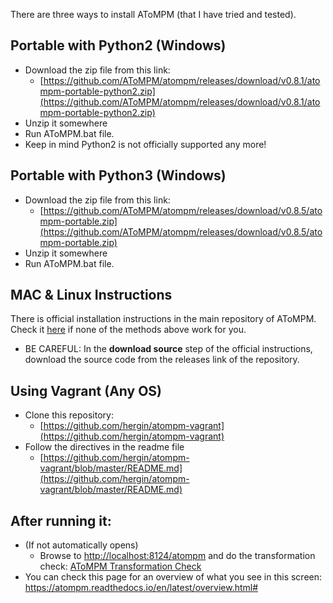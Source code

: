 There are three ways to install AToMPM (that I have tried and tested).

## Portable with Python2 (Windows)

*   Download the zip file from this link:
    *   [https://github.com/AToMPM/atompm/releases/download/v0.8.1/atompm-portable-python2.zip](https://github.com/AToMPM/atompm/releases/download/v0.8.1/atompm-portable-python2.zip)
*   Unzip it somewhere
*   Run AToMPM.bat file.
*   Keep in mind Python2 is not officially supported any more!

## Portable with Python3 (Windows)

*   Download the zip file from this link:
    *   [https://github.com/AToMPM/atompm/releases/download/v0.8.5/atompm-portable.zip](https://github.com/AToMPM/atompm/releases/download/v0.8.5/atompm-portable.zip)
*   Unzip it somewhere
*   Run AToMPM.bat file.

## MAC & Linux Instructions

There is official installation instructions in the main repository of AToMPM. Check it [here](https://github.com/AToMPM/atompm) if none of the methods above work for you.

* BE CAREFUL: In the **download source** step of the official instructions, download the source code from the releases link of the repository.

## Using Vagrant (Any OS)

*   Clone this repository:
    *   [https://github.com/hergin/atompm-vagrant](https://github.com/hergin/atompm-vagrant)
*   Follow the directives in the readme file
    *   [https://github.com/hergin/atompm-vagrant/blob/master/README.md](https://github.com/hergin/atompm-vagrant/blob/master/README.md)

## After running it:

*   (If not automatically opens)
    *   Browse to [http://localhost:8124/atompm](http://localhost:8124/atompm) and do the transformation check: [AToMPM Transformation Check](AToMPM&#32;Transformation&#32;Check.md "AToMPM Transformation Check")
* You can check this page for an overview of what you see in this screen: https://atompm.readthedocs.io/en/latest/overview.html#

